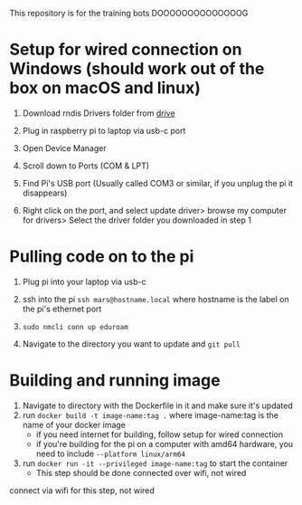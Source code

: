 This repository is for the training bots DOOOOOOOOOOOOOOG


# Setup for wired connection on Windows (should work out of the box on macOS and linux)
1. Download rndis Drivers folder from [drive](https://drive.google.com/drive/folders/1iG192wNeSPvb9UlEwjJTGAYXjVNH1b7i?usp=drive_link)

2. Plug in raspberry pi to laptop via usb-c port

3. Open Device Manager

4. Scroll down to Ports (COM & LPT)

5. Find Pi's USB port (Usually called COM3 or similar, if you unplug the pi it disappears)

6. Right click on the port, and select update driver> browse my computer for drivers> Select the driver folder you downloaded in step 1


# Pulling code on to the pi
1. Plug pi into your laptop via usb-c

2. ssh into the pi
`ssh mars@hostname.local` where hostname is the label on the pi's ethernet port

3. `sudo nmcli conn up eduroam`

4. Navigate to the directory you want to update and `git pull`


# Building and running image
1. Navigate to directory with the Dockerfile in it and make sure it's updated
2. run `docker build -t image-name:tag .` where image-name:tag is the name of your docker image
    * if you need internet for building, follow setup for wired connection
    * if you're building for the pi on a computer with amd64 hardware, you need to include `--platform linux/arm64`
3. run `docker run -it --privileged image-name:tag` to start the container
    * This step should be done connected over wifi, not wired

connect via wifi for this step, not wired
